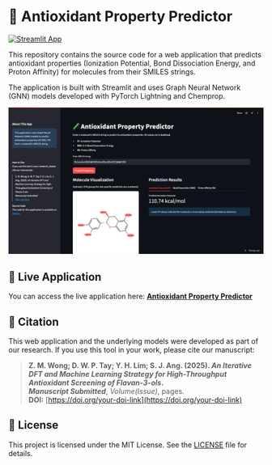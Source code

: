 # 🧪 Antioxidant Property Predictor

[![Streamlit App](https://static.streamlit.io/badges/streamlit_badge_black_white.svg)](https://antioxidant-predict.streamlit.app)

This repository contains the source code for a web application that predicts antioxidant properties (Ionization Potential, Bond Dissociation Energy, and Proton Affinity) for molecules from their SMILES strings.

The application is built with Streamlit and uses Graph Neural Network (GNN) models developed with PyTorch Lightning and Chemprop.

![App Screenshot](https://github.com/omarvino/antioxidant/blob/main/assets/screenshot.png)

## 🚀 Live Application

You can access the live application here: **[Antioxidant Property Predictor](https://antioxidant-predict.streamlit.app)**

## 📖 Citation

This web application and the underlying models were developed as part of our research. If you use this tool in your work, please cite our manuscript:

> **Z. M. Wong; D. W. P. Tay; Y. H. Lim; S. J. Ang. (2025). *An Iterative DFT and Machine Learning Strategy for High-Throughput Antioxidant Screening of Flavan-3-ols*.**  
> ***Manuscript Submitted***, *Volume(Issue)*, pages.  
> **DOI:** [https://doi.org/your-doi-link](https://doi.org/your-doi-link)

## 📝 License

This project is licensed under the MIT License. See the [LICENSE](LICENSE) file for details.
